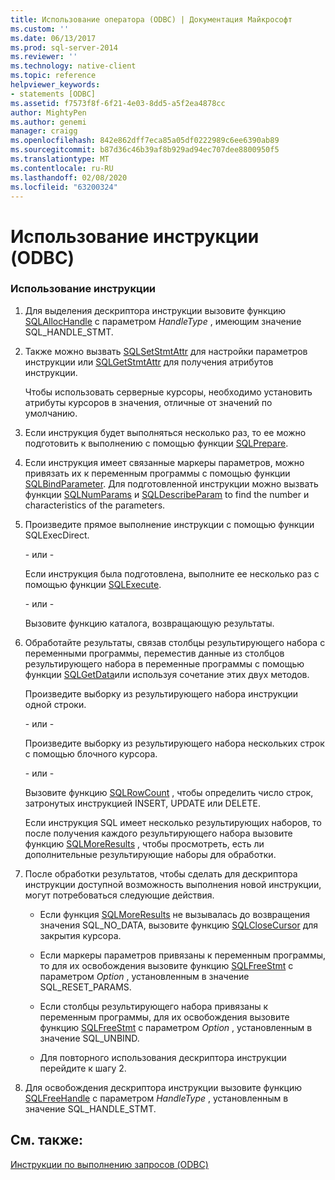 ```yaml
---
title: Использование оператора (ODBC) | Документация Майкрософт
ms.custom: ''
ms.date: 06/13/2017
ms.prod: sql-server-2014
ms.reviewer: ''
ms.technology: native-client
ms.topic: reference
helpviewer_keywords:
- statements [ODBC]
ms.assetid: f7573f8f-6f21-4e03-8dd5-a5f2ea4878cc
author: MightyPen
ms.author: genemi
manager: craigg
ms.openlocfilehash: 842e862dff7eca85a05df0222989c6ee6390ab89
ms.sourcegitcommit: b87d36c46b39af8b929ad94ec707dee8800950f5
ms.translationtype: MT
ms.contentlocale: ru-RU
ms.lasthandoff: 02/08/2020
ms.locfileid: "63200324"
---
```

# <a name="use-a-statement-odbc"></a>Использование инструкции (ODBC)
    
### <a name="to-use-a-statement"></a>Использование инструкции  
  
1.  Для выделения дескриптора инструкции вызовите функцию [SQLAllocHandle](https://go.microsoft.com/fwlink/?LinkId=58396) с параметром *HandleType* , имеющим значение SQL_HANDLE_STMT.  
  
2.  Также можно вызвать [SQLSetStmtAttr](../../native-client-odbc-api/sqlsetstmtattr.md) для настройки параметров инструкции или [SQLGetStmtAttr](../../native-client-odbc-api/sqlgetstmtattr.md) для получения атрибутов инструкции.  
  
     Чтобы использовать серверные курсоры, необходимо установить атрибуты курсоров в значения, отличные от значений по умолчанию.  
  
3.  Если инструкция будет выполняться несколько раз, то ее можно подготовить к выполнению с помощью функции [SQLPrepare](https://go.microsoft.com/fwlink/?LinkId=59360).  
  
4.  Если инструкция имеет связанные маркеры параметров, можно привязать их к переменным программы с помощью функции [SQLBindParameter](../../native-client-odbc-api/sqlbindparameter.md). Для подготовленной инструкции можно вызвать функции [SQLNumParams](https://go.microsoft.com/fwlink/?LinkId=58404) и [SQLDescribeParam](../../native-client-odbc-api/sqldescribeparam.md) to find the number и characteristics of the parameters.  
  
5.  Произведите прямое выполнение инструкции с помощью функции SQLExecDirect.  
  
     \- или -  
  
     Если инструкция была подготовлена, выполните ее несколько раз с помощью функции [SQLExecute](https://go.microsoft.com/fwlink/?LinkId=58400).  
  
     \- или -  
  
     Вызовите функцию каталога, возвращающую результаты.  
  
6.  Обработайте результаты, связав столбцы результирующего набора с переменными программы, переместив данные из столбцов результирующего набора в переменные программы с помощью функции [SQLGetData](../../native-client-odbc-api/sqlgetdata.md)или используя сочетание этих двух методов.  
  
     Произведите выборку из результирующего набора инструкции одной строки.  
  
     \- или -  
  
     Произведите выборку из результирующего набора нескольких строк с помощью блочного курсора.  
  
     \- или -  
  
     Вызовите функцию [SQLRowCount](../../native-client-odbc-api/sqlrowcount.md) , чтобы определить число строк, затронутых инструкцией INSERT, UPDATE или DELETE.  
  
     Если инструкция SQL имеет несколько результирующих наборов, то после получения каждого результирующего набора вызовите функцию [SQLMoreResults](../../native-client-odbc-api/sqlmoreresults.md) , чтобы просмотреть, есть ли дополнительные результирующие наборы для обработки.  
  
7.  После обработки результатов, чтобы сделать для дескриптора инструкции доступной возможность выполнения новой инструкции, могут потребоваться следующие действия.  
  
    -   Если функция [SQLMoreResults](../../native-client-odbc-api/sqlmoreresults.md) не вызывалась до возвращения значения SQL_NO_DATA, вызовите функцию [SQLCloseCursor](../../native-client-odbc-api/sqlclosecursor.md) для закрытия курсора.  
  
    -   Если маркеры параметров привязаны к переменным программы, то для их освобождения вызовите функцию [SQLFreeStmt](../../native-client-odbc-api/sqlfreestmt.md) с параметром *Option* , установленным в значение SQL_RESET_PARAMS.  
  
    -   Если столбцы результирующего набора привязаны к переменным программы, для их освобождения вызовите функцию [SQLFreeStmt](../../native-client-odbc-api/sqlfreestmt.md) с параметром *Option* , установленным в значение SQL_UNBIND.  
  
    -   Для повторного использования дескриптора инструкции перейдите к шагу 2.  
  
8.  Для освобождения дескриптора инструкции вызовите функцию [SQLFreeHandle](../../native-client-odbc-api/sqlfreehandle.md) с параметром *HandleType* , установленным в значение SQL_HANDLE_STMT.  
  
## <a name="see-also"></a>См. также:  
 [Инструкции по выполнению запросов &#40;ODBC&#41;](executing-queries-how-to-topics-odbc.md)  
  
  
